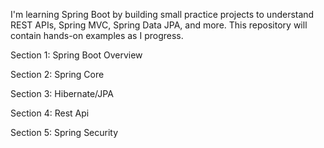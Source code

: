I'm learning Spring Boot by building small practice projects to understand REST APIs, Spring MVC, Spring Data JPA, and more. This repository will contain hands-on examples as I progress.

Section 1: Spring Boot Overview

Section 2: Spring Core

Section 3: Hibernate/JPA

Section 4: Rest Api

Section 5: Spring Security
